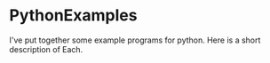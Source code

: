 # PythonExamples

I've put together some example programs for python. Here is a short description of Each.

